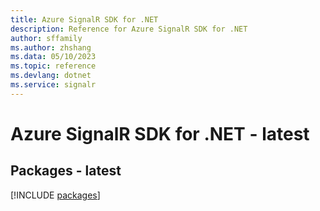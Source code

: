 ```yaml
---
title: Azure SignalR SDK for .NET
description: Reference for Azure SignalR SDK for .NET
author: sffamily
ms.author: zhshang
ms.data: 05/10/2023
ms.topic: reference
ms.devlang: dotnet
ms.service: signalr
---
```

# Azure SignalR SDK for .NET - latest
## Packages - latest
[!INCLUDE [packages](signalr-index.md)]